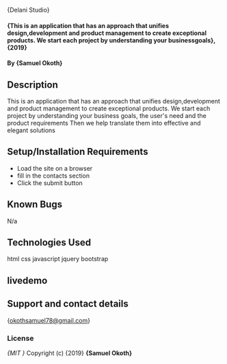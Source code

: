 {Delani Studio}

#### {This is an application that has an approach that unifies design,development and product management to create exceptional products. We start each project by understanding your businessgoals}, {2019}

#### By **{Samuel Okoth}**

## Description

This is an application that has an approach that unifies design,development and product management to create exceptional products. We start each project by understanding your business goals, the user's need and the product requirements Then we help translate them into effective and elegant solutions

## Setup/Installation Requirements

-   Load the site on a browser
-   fill in the contacts section
-   Click the submit button

## Known Bugs

N/a

## Technologies Used

html
css
javascript
jquery
bootstrap

## livedemo

## Support and contact details

{okothsamuel78@gmail.com}

### License

_{MIT }_
Copyright (c) {2019} **{Samuel Okoth}**

